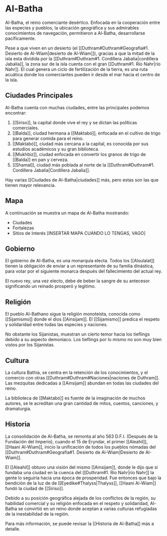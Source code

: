# Al-Batha

Al-Batha, el reino comerciante desértico. Enfocada en la cooperación entre las especies y pueblos, la ubicación geográfica y sus admirables conocimientos de navegación, permitieron a Al-Batha, desarrollarse pacíficamente. 

Pese a que viven en un desierto (el [[Duthram#Duthram#Geografía#1. Desierto de Al-Wiam|desierto de Al-Wiam]]), gracias a que la mitad de la isla esta dividida por la [[Duthram#Duthram#1. Cordillera Jabalia|cordillera Jabalia]], la zona sur de la isla cuenta con el gran [[Duthram#1. Río Nahr|río Nahr]]. El cual genera un ciclo de fertilización de la tierra, es una ruta acuática donde los comerciantes pueden ir desde el mar hacia el centro de la isla.

## Ciudades Principales

Al-Batha cuenta con muchas ciudades, entre las principales podemos encontrar:
1. [[Siriso]], la capital donde vive el rey y se dictan las políticas comerciales.
2. [[Balda]], ciudad hermana a [[Maktabó]], enfocada en el cultivo de trigo para generar comida para el reino.
3. [[Maktabó]], ciudad más cercana a la capital, es conocida por sus estudios académicos y su gran biblioteca.
4. [[Mukhbiz]], ciudad enfocada en convertir los granos de trigo de [[Balda]] en pan y cerveza.
5. [[Shamal]], ciudad más poblada al norte de la [[Duthram#Duthram#1. Cordillera Jabalia|Cordillera Jabalia]].

Hay varias [[Ciudades de Al-Batha|ciudades]] más, pero estas son las que tienen mayor relevancia.

## Mapa

A continuación se muestra un mapa de Al-Batha mostrando:
 - Ciudades
 - Fortalezas
 - Sitios de Interés
[INSERTAR MAPA CUANDO LO TENGAS, VAGO]

## Gobierno

El gobierno de Al-Batha, es una monarquía electa. Todos los [[Alsulalat]] tienen la obligación de enviar a un representante de su familia dinástica, para votar por el siguiente monarca después del fallecimiento del actual rey.

El nuevo rey, una vez electo, debe de beber la sangre de su antecesor significando un reinado prosperó y legitimo.

## Religión

El pueblo Al-Bathano sigue la religión monoteísta, conocida como [[Sijamismo]] donde el dios [[Ainsijam]]. El [[Sijamismo]] predica el respeto y solidaridad entre todas las especies y naciones.

No obstante los Sijanistas, muestran un cierto temor hacia los tieflings debido a su aspecto demoniaco. Los tieflings por lo mismo no son muy bien vistos por los Sijanistas.

## Cultura

La cultura Bathia, se centra en la retención de los conocimientos, y el comercio con otras [[Duthram#Duthram#Naciones|naciones de Duthram]]. Las mezquitas dedicadas a [[Ainsijam]] abundan en todas las ciudades del reino. 

La biblioteca de [[Maktabó]] es fuente de la imaginación de muchos autores, se le acreditan una gran cantidad de mitos, cuentos, canciones, y dramaturgia.

## Historia

La consolidación de Al-Batha, se remonta al año 563 D.F.I. (Después de la Fundación del Imperio), cuando el 15 de Eryndar, el primer [[Aleahil]], [[Haani Al-Wiam]], inicio la unificación de todos los pueblos nómadas del [[Duthram#Duthram#Geografía#1. Desierto de Al-Wiam|Desierto de Al-Wiam]]. 

El [[Aleahil]] obtuvo una visión del mismo [[Ainsijam]], donde le dijo que si fundaba una ciudad en la cuenca del [[Duthram#1. Río Nahr|río Nahr]] la gente lo seguiría hacia una época de prosperidad. Fue entonces que bajo la bendición de la luz de de [[Eyedike#Thalyss|Thalyss]], [[Haani Al-Wiam]] fundó la ciudad de [[Siriso]].

Debido a su posición geográfica alejada de los conflictos de la región, su habilidad comercial y su religión enfocada en el respeto y solidaridad, Al-Batha se convirtió en un reino donde aceptan a varias culturas refugiadas de la inestabilidad de la región.

Para más información, se puede revisar la [[Historia de Al-Batha]] más a detalle.
